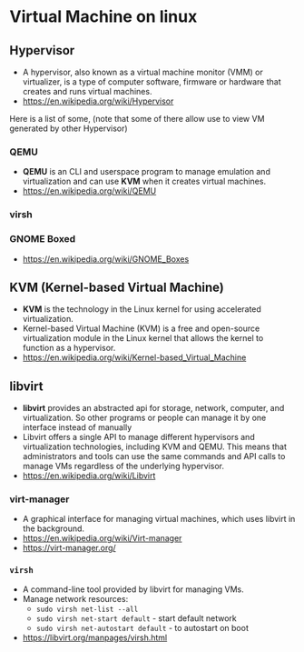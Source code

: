 # Virtual Machine on linux

## Hypervisor

- A hypervisor, also known as a virtual machine monitor (VMM) or virtualizer, is a 
  type of computer software, firmware or hardware that creates and runs virtual machines.
- <https://en.wikipedia.org/wiki/Hypervisor>

Here is a list of some, (note that some of there allow use to view VM generated by other Hypervisor)

### QEMU

- **QEMU** is an CLI and userspace program to manage emulation and virtualization and 
  can use **KVM** when it creates virtual machines.
- <https://en.wikipedia.org/wiki/QEMU>



### virsh

### GNOME Boxed

- <https://en.wikipedia.org/wiki/GNOME_Boxes>

## KVM (Kernel-based Virtual Machine)

- **KVM** is the technology in the Linux kernel for using accelerated virtualization.
- Kernel-based Virtual Machine (KVM) is a free and open-source virtualization module in 
  the Linux kernel that allows the kernel to function as a hypervisor.
- <https://en.wikipedia.org/wiki/Kernel-based_Virtual_Machine>

## libvirt

- **libvirt** provides an abstracted api for storage, network, computer, and virtualization. 
  So other programs or people can manage it by one interface instead of manually
- Libvirt offers a single API to manage different hypervisors and virtualization technologies, 
  including KVM and QEMU. This means that administrators and tools can use the same commands and 
  API calls to manage VMs regardless of the underlying hypervisor.
- <https://en.wikipedia.org/wiki/Libvirt>

### virt-manager 

- A graphical interface for managing virtual machines, which uses libvirt in the background.
- <https://en.wikipedia.org/wiki/Virt-manager>
- <https://virt-manager.org/>

### `virsh`

- A command-line tool provided by libvirt for managing VMs.
- Manage network resources:
    - `sudo virsh net-list --all`
    - `sudo virsh net-start default` - start default network
    - `sudo virsh net-autostart default` - to autostart on boot
- <https://libvirt.org/manpages/virsh.html>